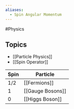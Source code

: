 ```yaml
---
aliases:
  - Spin Angular Momentum
---
```

#Physics 
## Topics
* [[Particle Physics]]
* [[Spin Operator]]

| Spin | Particle         |
| ---- | ---------------- |
| 1/2  | [[Fermions]]     |
| 1    | [[Gauge Bosons]] |
| 0    | [[Higgs Boson]]  |
